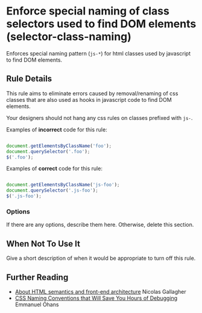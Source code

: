 # Enforce special naming of class selectors used to find DOM elements (selector-class-naming)

Enforces special naming pattern (`js-*`) for html classes used by javascript to find DOM elements.

## Rule Details

This rule aims to eliminate errors caused by removal/renaming of css classes that are also used as hooks in javascript code to find DOM elements.

Your designers should not hang any css rules on classes prefixed with `js-`.

Examples of **incorrect** code for this rule:

```js

document.getElementsByClassName('foo');
document.querySelector('.foo');
$('.foo');

```

Examples of **correct** code for this rule:

```js

document.getElementsByClassName('js-foo');
document.querySelector('.js-foo');
$('.js-foo');

```

### Options

If there are any options, describe them here. Otherwise, delete this section.

## When Not To Use It

Give a short description of when it would be appropriate to turn off this rule.

## Further Reading

- [About HTML semantics and front-end architecture](http://nicolasgallagher.com/about-html-semantics-front-end-architecture/#javascript-specific-classes) Nicolas Gallagher
- [CSS Naming Conventions that Will Save You Hours of Debugging](https://www.freecodecamp.org/news/css-naming-conventions-that-will-save-you-hours-of-debugging-35cea737d849/#1-use-js-class-names) Emmanuel Ohans